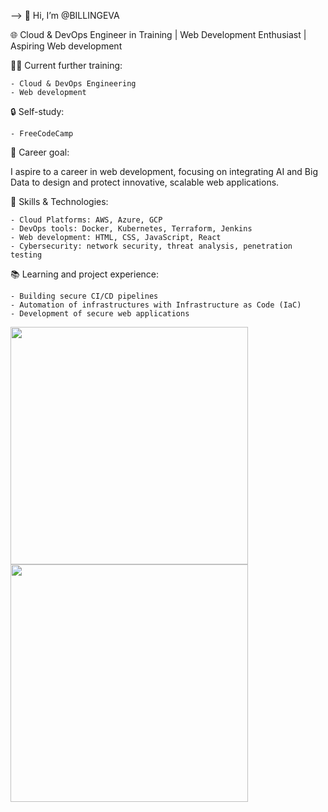 -->
👋 Hi, I’m @BILLINGEVA 

🌐 Cloud & DevOps Engineer in Training | Web Development Enthusiast | Aspiring Web development

👨‍🎓 Current further training:

	- Cloud & DevOps Engineering
	- Web development

🔒 Self-study:

	- FreeCodeCamp

💼 Career goal:

I aspire to a career in web development, focusing on integrating AI and Big Data to design      and protect innovative, scalable web applications.

🚀 Skills & Technologies:

	- Cloud Platforms: AWS, Azure, GCP
	- DevOps tools: Docker, Kubernetes, Terraform, Jenkins
	- Web development: HTML, CSS, JavaScript, React
	- Cybersecurity: network security, threat analysis, penetration testing

📚 Learning and project experience:

	- Building secure CI/CD pipelines
	- Automation of infrastructures with Infrastructure as Code (IaC)
	- Development of secure web applications

<img src="https://github-readme-stats.vercel.app/api/top-langs/?username=BILLINGEVA&layout=compact&theme=dark" width="380">
<img src="https://github-readme-stats.vercel.app/api?username=BILLINGEVA&show_icons=true&theme=dark" width="380">
